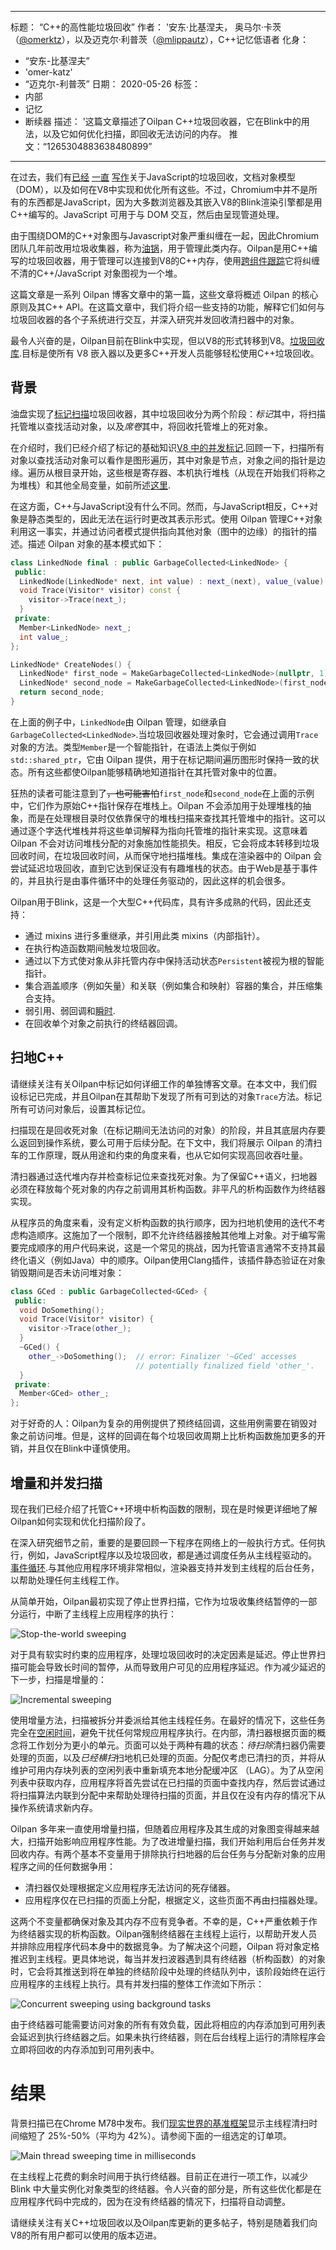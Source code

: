 ***

标题： “C++的高性能垃圾回收”
作者： '安东·比基涅夫， 奥马尔·卡茨 （[@omerktz](https://twitter.com/omerktz)），以及迈克尔·利普茨（[@mlippautz](https://twitter.com/mlippautz)），C++记忆低语者
化身：

*   “安东-比基涅夫”
*   'omer-katz'
*   “迈克尔-利普茨”
    日期： 2020-05-26
    标签：
*   内部
*   记忆
*   断续器
    描述： '这篇文章描述了Oilpan C++垃圾回收器，它在Blink中的用法，以及它如何优化扫描，即回收无法访问的内存。
    推文：“1265304883638480899”

***

在过去，我们有[已经](https://v8.dev/blog/trash-talk) [一直](https://v8.dev/blog/concurrent-marking) [写作](https://v8.dev/blog/tracing-js-dom)关于JavaScript的垃圾回收，文档对象模型（DOM），以及如何在V8中实现和优化所有这些。不过，Chromium中并不是所有的东西都是JavaScript，因为大多数浏览器及其嵌入V8的Blink渲染引擎都是用C++编写的。JavaScript 可用于与 DOM 交互，然后由呈现管道处理。

由于围绕DOM的C++对象图与Javascript对象严重纠缠在一起，因此Chromium团队几年前改用垃圾收集器，称为[油锅](https://www.youtube.com/watch?v=\_uxmEyd6uxo)，用于管理此类内存。Oilpan是用C++编写的垃圾回收器，用于管理可以连接到V8的C++内存，使用[跨组件跟踪](https://research.google/pubs/pub47359/)它将纠缠不清的C++/JavaScript 对象图视为一个堆。

这篇文章是一系列 Oilpan 博客文章中的第一篇，这些文章将概述 Oilpan 的核心原则及其C++ API。在这篇文章中，我们将介绍一些支持的功能，解释它们如何与垃圾回收器的各个子系统进行交互，并深入研究并发回收清扫器中的对象。

最令人兴奋的是，Oilpan目前在Blink中实现，但以V8的形式转移到V8。[垃圾回收库](https://chromium.googlesource.com/v8/v8.git/+/HEAD/include/cppgc/).目标是使所有 V8 嵌入器以及更多C++开发人员能够轻松使用C++垃圾回收。

## 背景

油盘实现了[标记扫描](https://en.wikipedia.org/wiki/Tracing_garbage_collection)垃圾回收器，其中垃圾回收分为两个阶段：*标记*其中，将扫描托管堆以查找活动对象，以及*席卷*其中，将回收托管堆上的死对象。

在介绍时，我们已经介绍了标记的基础知识[V8 中的并发标记](https://v8.dev/blog/concurrent-marking).回顾一下，扫描所有对象以查找活动对象可以看作是图形遍历，其中对象是节点，对象之间的指针是边缘。遍历从根目录开始，这些根是寄存器、本机执行堆栈（从现在开始我们将称之为堆栈）和其他全局变量，如前所述[这里](https://v8.dev/blog/concurrent-marking#background).

在这方面，C++与JavaScript没有什么不同。然而，与JavaScript相反，C++对象是静态类型的，因此无法在运行时更改其表示形式。使用 Oilpan 管理C++对象利用这一事实，并通过访问者模式提供指向其他对象（图中的边缘）的指针的描述。描述 Oilpan 对象的基本模式如下：

```cpp
class LinkedNode final : public GarbageCollected<LinkedNode> {
 public:
  LinkedNode(LinkedNode* next, int value) : next_(next), value_(value) {}
  void Trace(Visitor* visitor) const {
    visitor->Trace(next_);
  }
 private:
  Member<LinkedNode> next_;
  int value_;
};

LinkedNode* CreateNodes() {
  LinkedNode* first_node = MakeGarbageCollected<LinkedNode>(nullptr, 1);
  LinkedNode* second_node = MakeGarbageCollected<LinkedNode>(first_node, 2);
  return second_node;
}
```

在上面的例子中，`LinkedNode`由 Oilpan 管理，如继承自`GarbageCollected<LinkedNode>`.当垃圾回收器处理对象时，它会通过调用`Trace`对象的方法。类型`Member`是一个智能指针，在语法上类似于例如`std::shared_ptr`，它由 Oilpan 提供，用于在标记期间遍历图形时保持一致的状态。所有这些都使Oilpan能够精确地知道指针在其托管对象中的位置。

狂热的读者可能注意到了~~，也可能害怕~~`first_node`和`second_node`在上面的示例中，它们作为原始C++指针保存在堆栈上。Oilpan 不会添加用于处理堆栈的抽象，而是在处理根目录时仅依靠保守的堆栈扫描来查找其托管堆中的指针。这可以通过逐个字迭代堆栈并将这些单词解释为指向托管堆的指针来实现。这意味着 Oilpan 不会对访问堆栈分配的对象施加性能损失。相反，它会将成本转移到垃圾回收时间，在垃圾回收时间，从而保守地扫描堆栈。集成在渲染器中的 Oilpan 会尝试延迟垃圾回收，直到它达到保证没有有趣堆栈的状态。由于Web是基于事件的，并且执行是由事件循环中的处理任务驱动的，因此这样的机会很多。

Oilpan用于Blink，这是一个大型C++代码库，具有许多成熟的代码，因此还支持：

*   通过 mixins 进行多重继承，并引用此类 mixins（内部指针）。
*   在执行构造函数期间触发垃圾回收。
*   通过以下方式使对象从非托管内存中保持活动状态`Persistent`被视为根的智能指针。
*   集合涵盖顺序（例如矢量）和关联（例如集合和映射）容器的集合，并压缩集合支持。
*   弱引用、弱回调和[瞬时](https://en.wikipedia.org/wiki/Ephemeron).
*   在回收单个对象之前执行的终结器回调。

## 扫地C++

请继续关注有关Oilpan中标记如何详细工作的单独博客文章。在本文中，我们假设标记已完成，并且Oilpan在其帮助下发现了所有可到达的对象`Trace`方法。标记所有可访问对象后，设置其标记位。

扫描现在是回收死对象（在标记期间无法访问的对象）的阶段，并且其底层内存要么返回到操作系统，要么可用于后续分配。在下文中，我们将展示 Oilpan 的清扫车的工作原理，既从用途和约束的角度来看，也从它如何实现高回收吞吐量。

清扫器通过迭代堆内存并检查标记位来查找死对象。为了保留C++语义，扫地器必须在释放每个死对象的内存之前调用其析构函数。非平凡的析构函数作为终结器实现。

从程序员的角度来看，没有定义析构函数的执行顺序，因为扫地机使用的迭代不考虑构造顺序。这施加了一个限制，即不允许终结器接触其他堆上对象。对于编写需要完成顺序的用户代码来说，这是一个常见的挑战，因为托管语言通常不支持其最终化语义（例如Java）中的顺序。Oilpan使用Clang插件，该插件静态验证在对象销毁期间是否未访问堆对象：

```cpp
class GCed : public GarbageCollected<GCed> {
 public:
  void DoSomething();
  void Trace(Visitor* visitor) {
    visitor->Trace(other_);
  }
  ~GCed() {
    other_->DoSomething();  // error: Finalizer '~GCed' accesses
                            // potentially finalized field 'other_'.
  }
 private:
  Member<GCed> other_;
};
```

对于好奇的人：Oilpan为复杂的用例提供了预终结回调，这些用例需要在销毁对象之前访问堆。但是，这样的回调在每个垃圾回收周期上比析构函数施加更多的开销，并且仅在Blink中谨慎使用。

## 增量和并发扫描

现在我们已经介绍了托管C++环境中析构函数的限制，现在是时候更详细地了解Oilpan如何实现和优化扫描阶段了。

在深入研究细节之前，重要的是要回顾一下程序在网络上的一般执行方式。任何执行，例如，JavaScript程序以及垃圾回收，都是通过调度任务从主线程驱动的。[事件循环](https://en.wikipedia.org/wiki/Event_loop).与其他应用程序环境非常相似，渲染器支持并发到主线程的后台任务，以帮助处理任何主线程工作。

从简单开始，Oilpan最初实现了停止世界扫描，它作为垃圾收集终结暂停的一部分运行，中断了主线程上应用程序的执行：

![Stop-the-world sweeping](/\_img/high-performance-cpp-gc/stop-the-world-sweeping.svg)

对于具有软实时约束的应用程序，处理垃圾回收时的决定因素是延迟。停止世界扫描可能会导致长时间的暂停，从而导致用户可见的应用程序延迟。作为减少延迟的下一步，扫描是增量的：

![Incremental sweeping](/\_img/high-performance-cpp-gc/incremental-sweeping.svg)

使用增量方法，扫描被拆分并委派给其他主线程任务。在最好的情况下，这些任务完全在[空闲时间](https://research.google/pubs/pub45361/)，避免干扰任何常规应用程序执行。在内部，清扫器根据页面的概念将工作划分为更小的单元。页面可以处于两种有趣的状态：*待扫除*清扫器仍需要处理的页面，以及*已经横扫*扫地机已处理的页面。分配仅考虑已清扫的页，并将从维护可用内存块列表的空闲列表中重新填充本地分配缓冲区 （LAG）。为了从空闲列表中获取内存，应用程序将首先尝试在已扫描的页面中查找内存，然后尝试通过将扫描算法内联到分配中来帮助处理待扫描的页面，并且仅在没有内存的情况下从操作系统请求新内存。

Oilpan 多年来一直使用增量扫描，但随着应用程序及其生成的对象图变得越来越大，扫描开始影响应用程序性能。为了改进增量扫描，我们开始利用后台任务并发回收内存。有两个基本不变量用于排除执行扫地器的后台任务与分配新对象的应用程序之间的任何数据争用：

*   清扫器仅处理根据定义应用程序无法访问的死存储器。
*   应用程序仅在已扫描的页面上分配，根据定义，这些页面不再由扫描器处理。

这两个不变量都确保对象及其内存不应有竞争者。不幸的是，C++严重依赖于作为终结器实现的析构函数。Oilpan强制终结器在主线程上运行，以帮助开发人员并排除应用程序代码本身中的数据竞争。为了解决这个问题，Oilpan 将对象定格推迟到主线程。更具体地说，每当并发扫波器遇到具有终结器（析构函数）的对象时，它会将其推送到将在单独的终结阶段中处理的终结队列中，该阶段始终在运行应用程序的主线程上执行。具有并发扫描的整体工作流如下所示：

![Concurrent sweeping using background tasks](/\_img/high-performance-cpp-gc/concurrent-sweeping.svg)

由于终结器可能需要访问对象的所有有效负载，因此将相应的内存添加到可用列表会延迟到执行终结器之后。如果未执行终结器，则在后台线程上运行的清除程序会立即将回收的内存添加到可用列表中。

# 结果

背景扫描已在Chrome M78中发布。我们[现实世界的基准框架](https://v8.dev/blog/real-world-performance)显示主线程清扫时间缩短了 25%-50%（平均为 42%）。请参阅下面的一组选定的订单项。

![Main thread sweeping time in milliseconds](/\_img/high-performance-cpp-gc/results.svg)

在主线程上花费的剩余时间用于执行终结器。目前正在进行一项工作，以减少 Blink 中大量实例化对象类型的终结器。令人兴奋的部分是，所有这些优化都是在应用程序代码中完成的，因为在没有终结器的情况下，扫描将自动调整。

请继续关注有关C++垃圾回收以及Oilpan库更新的更多帖子，特别是随着我们向V8的所有用户都可以使用的版本迈进。
